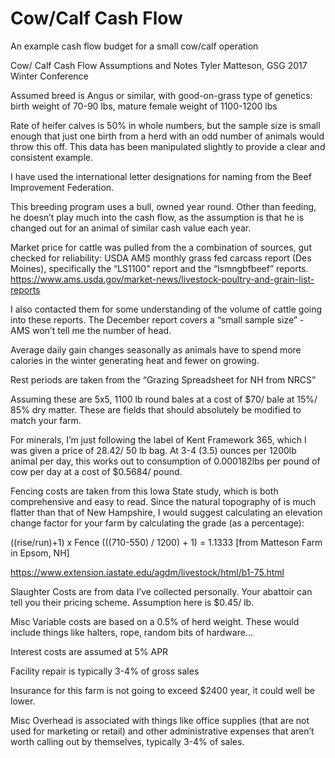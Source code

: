 # Cow/Calf Cash Flow
An example cash flow budget for a small cow/calf operation 

Cow/ Calf Cash Flow Assumptions and Notes
Tyler Matteson, GSG 2017 Winter Conference
 
Assumed breed is Angus or similar, with good-on-grass type of genetics: birth weight of 70-90 lbs, mature female weight of 1100-1200 lbs
 
Rate of heifer calves is 50% in whole numbers, but the sample size is small enough that just one birth from a herd with an odd number of animals would throw this off. This data has been manipulated slightly to provide a clear and consistent example.
 
I have used the international letter designations for naming from the Beef Improvement Federation.
 
This breeding program uses a bull, owned year round. Other than feeding, he doesn’t play much into the cash flow, as the assumption is that he is changed out for an animal of similar cash value each year.  
 
Market price for cattle was pulled from the a combination of sources, gut checked for reliability:
USDA AMS monthly grass fed carcass report (Des Moines), specifically the “LS1100” report and the “lsmngbfbeef” reports.
https://www.ams.usda.gov/market-news/livestock-poultry-and-grain-list-reports
 
I also contacted them for some understanding of the volume of cattle going into these reports. The December report covers a “small sample size” - AMS won’t tell me the number of head. 
 
Average daily gain changes seasonally as animals have to spend more calories in the winter generating heat and fewer on growing. 
 
Rest periods are taken from the “Grazing Spreadsheet for NH from NRCS” 
 
Assuming these are 5x5, 1100 lb round bales at a cost of $70/ bale at 15%/ 85% dry matter. These are fields that should absolutely be modified to match your farm. 
 
For minerals, I’m just following the label of Kent Framework 365, which I was given a price of 28.42/ 50 lb bag. At 3-4 (3.5) ounces per 1200lb animal per day, this works out to consumption of 0.000182lbs per pound of cow per day at a cost of $0.5684/ pound.
 
Fencing costs are taken from this Iowa State study, which is both comprehensive and easy to read. Since the natural topography of is much flatter than that of New Hampshire, I would suggest calculating an elevation change factor for your farm by calculating the grade (as a percentage):
 
((rise/run)+1) x Fence		(((710-550) / 1200) + 1) = 1.1333 [from Matteson Farm in Epsom, NH]
 
https://www.extension.iastate.edu/agdm/livestock/html/b1-75.html
 
Slaughter Costs are from data I’ve collected personally. Your abattoir can tell you their pricing scheme. Assumption here is $0.45/ lb.
 
Misc Variable costs are based on a 0.5% of herd weight. These would include things like halters, rope, random bits of hardware…
 
Interest costs are assumed at 5% APR
 
Facility repair is typically 3-4% of gross sales
 
Insurance for this farm is not going to exceed $2400 year, it could well be lower.
 
Misc Overhead is associated with things like office supplies (that are not used for marketing or retail) and other administrative expenses that aren’t worth calling out by themselves, typically 3-4% of sales.
